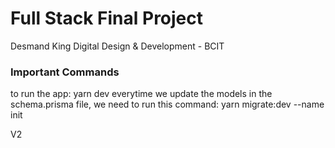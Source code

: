 # Full Stack Final Project
Desmand King
Digital Design & Development - BCIT

### Important Commands
to run the app: yarn dev
everytime we update the models in the schema.prisma file, we need to run this command: yarn migrate:dev --name init

V2